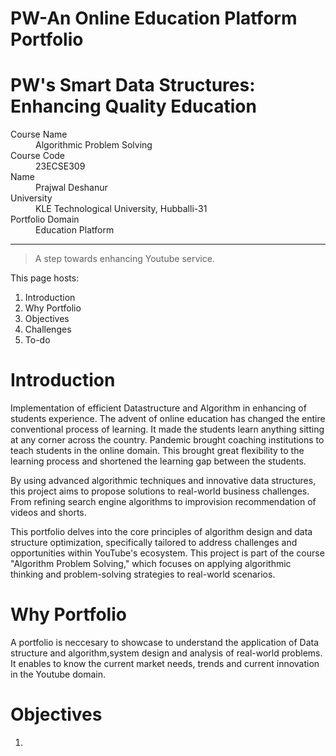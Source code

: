 # PW-An Online Education Platform Portfolio
# PW's Smart Data Structures: Enhancing Quality Education
<dl>
<dt>Course Name</dt>
<dd>Algorithmic Problem Solving</dd>
<dt>Course Code</dt>
<dd>23ECSE309</dd>
<dt>Name</dt>
<dd>Prajwal Deshanur</dd>
<dt>University</dt>
<dd>KLE Technological University, Hubballi-31</dd>
<dt>Portfolio Domain</dt>
<dd>Education Platform</dd>
</dl>

* * *

> A step towards enhancing Youtube service.

This page hosts:

1. Introduction
3. Why Portfolio
4. Objectives
5. Challenges 
6. To-do

# Introduction
Implementation of efficient Datastructure and Algorithm in enhancing of students experience.
The advent of online education has changed the entire conventional process of learning. It made the students learn anything sitting at any corner across the country. Pandemic brought coaching institutions to teach students in the online domain. This brought great flexibility to the learning process and shortened the learning gap between the students.

By using advanced algorithmic techniques and innovative data structures, this project aims to propose solutions to real-world business challenges. From refining search engine algorithms to improvision recommendation of videos and shorts.

This portfolio delves into the core principles of algorithm design and data structure optimization, specifically tailored to address challenges and opportunities within YouTube's ecosystem. This project is part of the course "Algorithm Problem Solving," which focuses on applying algorithmic thinking and problem-solving strategies to real-world scenarios.

# Why Portfolio
A portfolio is neccesary to showcase to understand the application of Data structure and algorithm,system design and analysis of real-world problems. It enables to know the current market needs, trends and current innovation in the Youtube domain.

# Objectives
1. 


